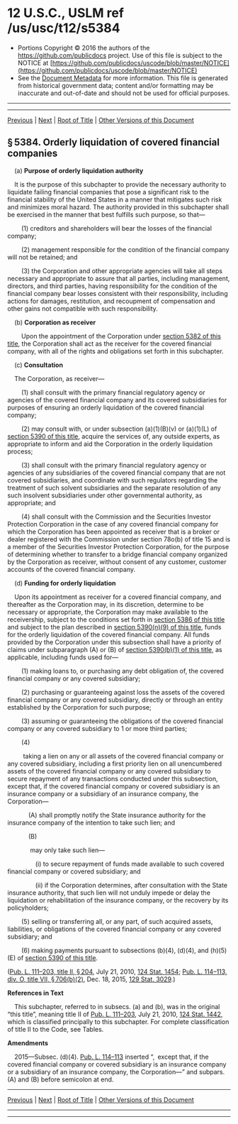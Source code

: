 ---
---

# 12 U.S.C., USLM ref /us/usc/t12/s5384

* Portions Copyright © 2016 the authors of the https://github.com/publicdocs project.
  Use of this file is subject to the NOTICE at [https://github.com/publicdocs/uscode/blob/master/NOTICE](https://github.com/publicdocs/uscode/blob/master/NOTICE)
* See the [Document Metadata](././../../../../..//README.md) for more information.
  This file is generated from historical government data; content and/or formatting may be inaccurate and out-of-date and should not be used for official purposes.

----------
----------

[Previous](./../../../../..//us/usc/t12/ch53/schII/m__us_usc_t12_s5383.md) | [Next](./../../../../..//us/usc/t12/ch53/schII/m__us_usc_t12_s5385.md) | [Root of Title](./../../../../../) | [Other Versions of this Document](https://publicdocs.github.io/go/links?ns=uslm&ref=%2Fus%2Fusc%2Ft12%2Fs5384)

## § 5384. Orderly liquidation of covered financial companies

    (a) __Purpose of orderly liquidation authority__ 

    It is the purpose of this subchapter to provide the necessary authority to liquidate failing financial companies that pose a significant risk to the financial stability of the United States in a manner that mitigates such risk and minimizes moral hazard. The authority provided in this subchapter shall be exercised in the manner that best fulfills such purpose, so that—

        (1) creditors and shareholders will bear the losses of the financial company;

        (2) management responsible for the condition of the financial company will not be retained; and

        (3) the Corporation and other appropriate agencies will take all steps necessary and appropriate to assure that all parties, including management, directors, and third parties, having responsibility for the condition of the financial company bear losses consistent with their responsibility, including actions for damages, restitution, and recoupment of compensation and other gains not compatible with such responsibility.

    (b) __Corporation as receiver__ 

        Upon the appointment of the Corporation under [section 5382 of this title][/us/usc/t12/s5382], the Corporation shall act as the receiver for the covered financial company, with all of the rights and obligations set forth in this subchapter.

    (c) __Consultation__ 

    The Corporation, as receiver—

        (1) shall consult with the primary financial regulatory agency or agencies of the covered financial company and its covered subsidiaries for purposes of ensuring an orderly liquidation of the covered financial company;

        (2) may consult with, or under subsection (a)(1)(B)(v) or (a)(1)(L) of [section 5390 of this title][/us/usc/t12/s5390], acquire the services of, any outside experts, as appropriate to inform and aid the Corporation in the orderly liquidation process;

        (3) shall consult with the primary financial regulatory agency or agencies of any subsidiaries of the covered financial company that are not covered subsidiaries, and coordinate with such regulators regarding the treatment of such solvent subsidiaries and the separate resolution of any such insolvent subsidiaries under other governmental authority, as appropriate; and

        (4) shall consult with the Commission and the Securities Investor Protection Corporation in the case of any covered financial company for which the Corporation has been appointed as receiver that is a broker or dealer registered with the Commission under section 78o(b) of title 15 and is a member of the Securities Investor Protection Corporation, for the purpose of determining whether to transfer to a bridge financial company organized by the Corporation as receiver, without consent of any customer, customer accounts of the covered financial company.

    (d) __Funding for orderly liquidation__ 

    Upon its appointment as receiver for a covered financial company, and thereafter as the Corporation may, in its discretion, determine to be necessary or appropriate, the Corporation may make available to the receivership, subject to the conditions set forth in [section 5386 of this title][/us/usc/t12/s5386] and subject to the plan described in [section 5390(n)(9) of this title][/us/usc/t12/s5390/n/9], funds for the orderly liquidation of the covered financial company. All funds provided by the Corporation under this subsection shall have a priority of claims under subparagraph (A) or (B) of [section 5390(b)(1) of this title][/us/usc/t12/s5390/b/1], as applicable, including funds used for—

        (1) making loans to, or purchasing any debt obligation of, the covered financial company or any covered subsidiary;

        (2) purchasing or guaranteeing against loss the assets of the covered financial company or any covered subsidiary, directly or through an entity established by the Corporation for such purpose;

        (3) assuming or guaranteeing the obligations of the covered financial company or any covered subsidiary to 1 or more third parties;

        (4)

         taking a lien on any or all assets of the covered financial company or any covered subsidiary, including a first priority lien on all unencumbered assets of the covered financial company or any covered subsidiary to secure repayment of any transactions conducted under this subsection, except that, if the covered financial company or covered subsidiary is an insurance company or a subsidiary of an insurance company, the Corporation—

            (A) shall promptly notify the State insurance authority for the insurance company of the intention to take such lien; and

            (B)

             may only take such lien—

                (i) to secure repayment of funds made available to such covered financial company or covered subsidiary; and

                (ii) if the Corporation determines, after consultation with the State insurance authority, that such lien will not unduly impede or delay the liquidation or rehabilitation of the insurance company, or the recovery by its policyholders;

        (5) selling or transferring all, or any part, of such acquired assets, liabilities, or obligations of the covered financial company or any covered subsidiary; and

        (6) making payments pursuant to subsections (b)(4), (d)(4), and (h)(5)(E) of [section 5390 of this title][/us/usc/t12/s5390].

([Pub. L. 111–203, title II, § 204][/us/pl/111/203/s204], July 21, 2010, [124 Stat. 1454][/us/stat/124/1454]; [Pub. L. 114–113, div. O, title VII, § 706(b)(2)][/us/pl/114/113/s706/b/2], Dec. 18, 2015, [129 Stat. 3029][/us/stat/129/3029].)

 __References in Text__ 

    This subchapter, referred to in subsecs. (a) and (b), was in the original “this title”, meaning title II of [Pub. L. 111–203][/us/pl/111/203], July 21, 2010, [124 Stat. 1442][/us/stat/124/1442], which is classified principally to this subchapter. For complete classification of title II to the Code, see Tables.

 __Amendments__ 

    2015—Subsec. (d)(4). [Pub. L. 114–113][/us/pl/114/113] inserted “, except that, if the covered financial company or covered subsidiary is an insurance company or a subsidiary of an insurance company, the Corporation—” and subpars. (A) and (B) before semicolon at end.

----------

[Previous](./../../../../..//us/usc/t12/ch53/schII/m__us_usc_t12_s5383.md) | [Next](./../../../../..//us/usc/t12/ch53/schII/m__us_usc_t12_s5385.md) | [Root of Title](./../../../../../) | [Other Versions of this Document](https://publicdocs.github.io/go/links?ns=uslm&ref=%2Fus%2Fusc%2Ft12%2Fs5384)

----------
----------

[/us/usc/t12/s5382]: https://publicdocs.github.io/go/links?ns=uslm&ref=%2Fus%2Fusc%2Ft12%2Fs5382
[/us/usc/t12/s5390]: https://publicdocs.github.io/go/links?ns=uslm&ref=%2Fus%2Fusc%2Ft12%2Fs5390
[/us/usc/t12/s5386]: https://publicdocs.github.io/go/links?ns=uslm&ref=%2Fus%2Fusc%2Ft12%2Fs5386
[/us/usc/t12/s5390/n/9]: https://publicdocs.github.io/go/links?ns=uslm&ref=%2Fus%2Fusc%2Ft12%2Fs5390%2Fn%2F9
[/us/usc/t12/s5390/b/1]: https://publicdocs.github.io/go/links?ns=uslm&ref=%2Fus%2Fusc%2Ft12%2Fs5390%2Fb%2F1
[/us/usc/t12/s5390]: https://publicdocs.github.io/go/links?ns=uslm&ref=%2Fus%2Fusc%2Ft12%2Fs5390
[/us/pl/111/203/s204]: https://publicdocs.github.io/go/links?ns=uslm&ref=%2Fus%2Fpl%2F111%2F203%2Fs204
[/us/stat/124/1454]: https://publicdocs.github.io/go/links?ns=uslm&ref=%2Fus%2Fstat%2F124%2F1454
[/us/pl/114/113/s706/b/2]: https://publicdocs.github.io/go/links?ns=uslm&ref=%2Fus%2Fpl%2F114%2F113%2Fs706%2Fb%2F2
[/us/stat/129/3029]: https://publicdocs.github.io/go/links?ns=uslm&ref=%2Fus%2Fstat%2F129%2F3029
[/us/pl/111/203]: https://publicdocs.github.io/go/links?ns=uslm&ref=%2Fus%2Fpl%2F111%2F203
[/us/stat/124/1442]: https://publicdocs.github.io/go/links?ns=uslm&ref=%2Fus%2Fstat%2F124%2F1442
[/us/pl/114/113]: https://publicdocs.github.io/go/links?ns=uslm&ref=%2Fus%2Fpl%2F114%2F113


